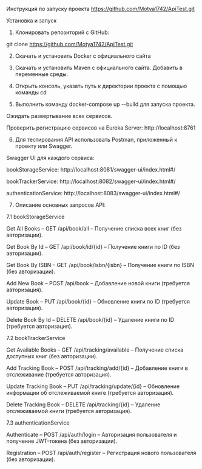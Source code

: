   Инструкция по запуску проекта 
  https://github.com/Motya1742/ApiTest.git

  Установка и запуск
  
1. Клонировать репозиторий с GitHub:
   
git clone https://github.com/Motya1742/ApiTest.git

2. Скачать и установить Docker с официального сайта
   
3. Скачать и установить Maven с официального сайта. Добавить в переменные среды.
   
4. Открыть консоль, указать путь к директории проекта с помощью команды cd

5. Выполнить команду docker-compose up --build для запуска проекта.

Ожидать развертывание всех сервисов.

Проверить регистрацию сервисов на Eureka Server: http://localhost:8761

6. Для тестирования API использовать Postman, приложенный к проекту или Swagger.

Swagger UI для каждого сервиса:

bookStorageService: http://localhost:8081/swagger-ui/index.html#/

bookTrackerService: http://localhost:8082/swagger-ui/index.html#/

authenticationService: http://localhost:8083/swagger-ui/index.html#/

7. Описание основных запросов API:
   
7.1 bookStorageService
   
Get All Books – GET /api/book/all – Получение списка всех книг (без авторизации).

Get Book By Id – GET /api/book/id/{id} – Получение книги по ID (без авторизации).

Get Book By ISBN – GET /api/book/isbn/{isbn} – Получение книги по ISBN (без авторизации).

Add New Book – POST /api/book – Добавление новой книги (требуется авторизация).

Update Book – PUT /api/book/{id} – Обновление книги по ID (требуется авторизация).

Delete Book By Id – DELETE /api/book/{id} – Удаление книги по ID (требуется авторизация).

7.2 bookTrackerService

Get Available Books – GET /api/tracking/available – Получение списка доступных книг (без авторизации).

Add Tracking Book – POST /api/tracking/add/{id} – Добавление книги в отслеживание (требуется авторизация).

Update Tracking Book – PUT /api/tracking/update/{id} – Обновление информации об отслеживаемой книге (требуется авторизация).

Delete Tracking Book – DELETE /api/tracking/{id} – Удаление отслеживаемой книги (требуется авторизация).

7.3 authenticationService

Authenticate – POST /api/auth/login – Авторизация пользователя и получение JWT-токена (без авторизации).

Registration – POST /api/auth/register – Регистрация нового пользователя (без авторизации).
